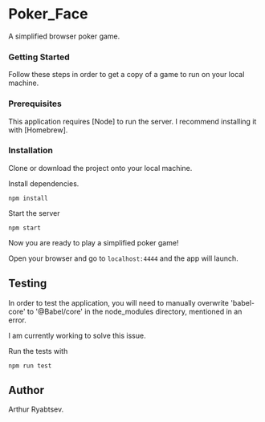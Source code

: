 # Poker_Face
A simplified browser poker game.

### Getting Started

Follow these steps in order to get a copy of a game to run on your local machine.

### Prerequisites

This application requires [Node] to run the server. I recommend installing it with [Homebrew].

### Installation

Clone or download the project onto your local machine.

Install dependencies.
```
npm install
```
Start the server
```
npm start
```
Now you are ready to play a simplified poker game! 

Open your browser and go to `localhost:4444` and the app will launch. 

## Testing

In order to test the application, you will need to manually overwrite 'babel-core' to '@Babel/core' in the node_modules directory, mentioned in an error. 

I am currently working to solve this issue. 

Run the tests with
```
npm run test
```

## Author
Arthur Ryabtsev.
